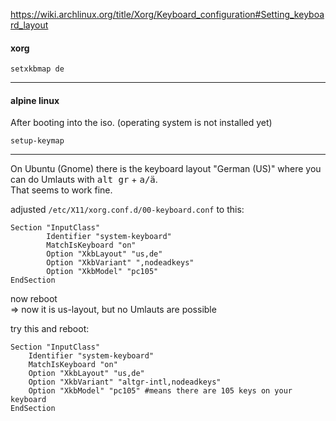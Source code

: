 https://wiki.archlinux.org/title/Xorg/Keyboard_configuration#Setting_keyboard_layout

#### xorg

```
setxkbmap de
```

***

#### alpine linux

After booting into the iso. (operating system is not installed yet)
```
setup-keymap
```

***

On Ubuntu (Gnome) there is the keyboard layout "German (US)" where you can do Umlauts with <kbd>alt gr</kbd> + <kbd>a/ä</kbd>.\
That seems to work fine.

adjusted `/etc/X11/xorg.conf.d/00-keyboard.conf` to this:
```
Section "InputClass"
        Identifier "system-keyboard"
        MatchIsKeyboard "on"
        Option "XkbLayout" "us,de"
		Option "XkbVariant" ",nodeadkeys"
        Option "XkbModel" "pc105"
EndSection
```
now reboot\
=> now it is us-layout, but no Umlauts are possible

try this and reboot:
```
Section "InputClass"
	Identifier "system-keyboard"
	MatchIsKeyboard "on"
	Option "XkbLayout" "us,de"
	Option "XkbVariant" "altgr-intl,nodeadkeys"
	Option "XkbModel" "pc105" #means there are 105 keys on your keyboard
EndSection
```
